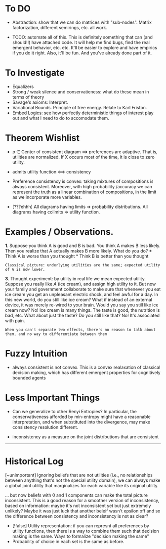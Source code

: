# To DO

- Abstraction: show that we can do matrices with "sub-nodes". Matrix factorization, different semirings, etc. all work.

- TODO: automate all of this. This is definitely something that can (and should!!) have attached code. It will help me find bugs, find the real emergent behavior, etc. etc. It'll be easier to explore and have empirics if you do it right. Also, it'll be fun. And you've already done part of it.


# To Investigate
 - Equalizers
 - Strong / weak silence and conservatieness: what do these mean in terms of theory
 - Savage's axioms: Interpret.
 - Variational Bounds. Principle of free energy. Relate to Karl Friston.
 - Embed Logics: see how perfectly deterministic things of interest play out and what I need to do to accomodate them.

# Theorem Wishlist
 - p ∈ Center of consistent diagram ⟹ preferences are adaptive. 
     That is, utilities are normalized. If X occurs most of the time, it is close to zero utility.

 - admits utility function <==> consistency

 - Preference consistency is convex: taking mixtures of compositions is always consistent. Moreover, with high probability /accuracy we can represent the truth as a linear combination of compositions, in the limit as we incorporate more variables.

- [???ehhh] All diagrams having limits => probability distributions. All diagrams having colimits => utility function.  

# Examples / Observations.

**1**. Suppose you think A is good and B is bad. You think A makes B less likely. Then you realize that A actually makes B more likely. What do you do?
	* Think A is worse than you thought
	* Think B is better than you thought
	
	Classical picture: underlying utilities are the same; expected utility of A is now lower.

	
**3**. Thought experiment: by utility in real life we mean expected utility.
 	Suppose you really like $A$ (ice cream), and assign high utility to it. But now your family and government collaborate to make sure that whenever you eat ice cream you get an unpleasant electric shock, and feel awful for a day. In this new world, do you still like ice cream?  What if instead of an external device, it was merely re-wired to your brain. Would you say you still like ice cream now?
		No! Ice cream is many things. The taste is good, the nutrition is bad, etc. 
	What about just the taste? Do you still like that?
		No! It's associated with pain.
		
	When you can't separate two effects, there's no reason to talk about them, and no way to differentiate between them
		
	
# Fuzzy Intuition
 - always consistent is not convex. This is a convex realaxation of classical decision making, which has different emergent properties for cognitively bounded agents
 
  
# Less Important Things
 - Can we generalize to other Renyi Entropies? In particular, the conservativeness afforded by min-entropy might have a reasonable interpretation, and when substituted into the divergence, may make consistency resolution different.
 
 - inconsistency as a measure on the joint distributions that are consistent

------------------------------------------------------



# Historical Log
[~unimportant]
Ignoring beliefs that are not utilities (i.e., no relationships between anything that's not the special utility domain), we can always make a global joint utility that marginalizes for each variable like its original utility. 
 
... but now beliefs with 0 and 1 components can make the total picture inconsistent. This is a good reason for a smoother version of inconsistency, based on information: maybe it's not inconsistent yet but just extremely unlikely? Maybe it was just luck that another beleif wasn't epsilon off and so the difference between consistency and inconsistency is not as clear?
   

- [!false] Utility representation: if you can represnt all preferences by utility functions, then there is a way to combine them such that decision making is the same. Ways to formalize "decision making the same"
- Probability of choice in each set is the same as before.
